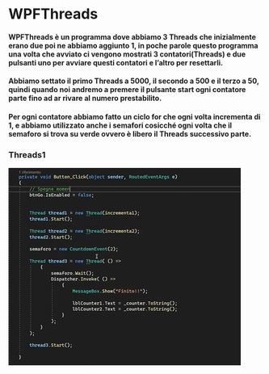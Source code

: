 # WPFThreads

#### WPFThreads è un programma dove abbiamo 3 Threads che inizialmente erano due poi ne abbiamo aggiunto 1, in poche parole questo programma una volta che avviato ci      vengono mostrati 3 contatori(Threads) e due pulsanti uno per avviare questi contatori e l’altro per resettarli.
#### Abbiamo settato il primo Threads a 5000, il secondo a 500 e il terzo a 50, quindi quando noi andremo a premere il pulsante start ogni contatore parte fino ad ar  rivare al numero prestabilito.
#### Per ogni contatore abbiamo fatto un ciclo for che ogni volta incrementa di 1, e abbiamo utilizzato anche i semafori cosicché ogni volta che il semaforo si trova su  verde ovvero è libero il Threads successivo parte.

### Threads1

![fotoWPF](./img/Screenshot_20230302_084121.png)


